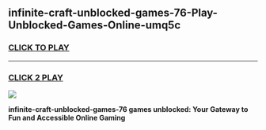 
## infinite-craft-unblocked-games-76-Play-Unblocked-Games-Online-umq5c
<h3>
<a href="https://premium76.site?title=infinite-craft-unblocked-games-76&ref=25A">CLICK TO PLAY</a></h3>
<hr>

<h3>
<a href="https://premium76.site?title=infinite-craft-unblocked-games-76&ref=25A">CLICK 2 PLAY</a>
  
</h3>

<a href="https://premium76.site?title=infinite-craft-unblocked-games-76&ref=25A"><img src="https://clearcache.store/games.png"></a>


**infinite-craft-unblocked-games-76 games unblocked: Your Gateway to Fun and Accessible Online Gaming**
